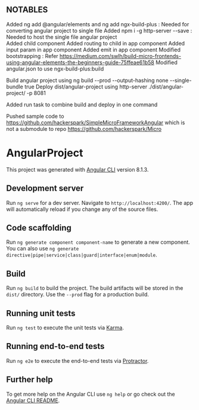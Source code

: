 ## NOTABLES

Added ng add @angular/elements and ng add ngx-build-plus : Needed for converting angular project to single file
Added npm i -g http-server --save : Needed to host the single file angular project  
Added child component
Added routing to child in app component
Added input param in app component
Added emit in app component
Modified bootstrapping : Refer https://medium.com/swlh/build-micro-frontends-using-angular-elements-the-beginners-guide-75ffeae61b58
Modified angular.json to use ngx-build-plus:build

Build angular project using ng build --prod --output-hashing none --single-bundle true
Deploy dist/angular-project using http-server ./dist/angular-project/ -p 8081

Added run task to combine build and deploy in one command

Pushed sample code to https://github.com/hackerspark/SimpleMicroFrameworkAngular which is not a submodule to repo https://github.com/hackerspark/Micro

# AngularProject

This project was generated with [Angular CLI](https://github.com/angular/angular-cli) version 8.1.3.

## Development server

Run `ng serve` for a dev server. Navigate to `http://localhost:4200/`. The app will automatically reload if you change any of the source files.

## Code scaffolding

Run `ng generate component component-name` to generate a new component. You can also use `ng generate directive|pipe|service|class|guard|interface|enum|module`.

## Build

Run `ng build` to build the project. The build artifacts will be stored in the `dist/` directory. Use the `--prod` flag for a production build.

## Running unit tests

Run `ng test` to execute the unit tests via [Karma](https://karma-runner.github.io).

## Running end-to-end tests

Run `ng e2e` to execute the end-to-end tests via [Protractor](http://www.protractortest.org/).

## Further help

To get more help on the Angular CLI use `ng help` or go check out the [Angular CLI README](https://github.com/angular/angular-cli/blob/master/README.md).
